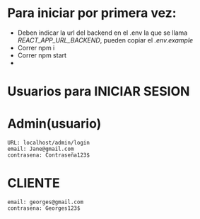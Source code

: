 # Para iniciar por primera vez:

- Deben indicar la url del backend en el .env la que se llama *REACT_APP_URL_BACKEND*, pueden copiar el *.env.example*
- Correr npm i
- Correr npm start
- 


# Usuarios para INICIAR SESION

# Admin(usuario)
    URL: localhost/admin/login
    email: Jane@gmail.com 
    contrasena: Contraseña123$

# CLIENTE
    email: georges@gmail.com
    contrasena: Georges123$
    





